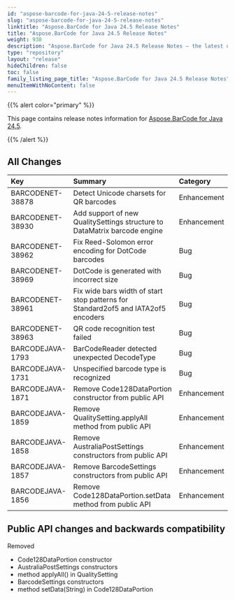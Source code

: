 ```yaml
---
id: "aspose-barcode-for-java-24-5-release-notes"
slug: "aspose-barcode-for-java-24-5-release-notes"
linktitle: "Aspose.BarCode for Java 24.5 Release Notes"
title: "Aspose.BarCode for Java 24.5 Release Notes"
weight: 930
description: "Aspose.BarCode for Java 24.5 Release Notes – the latest updates and fixes."
type: "repository"
layout: "release"
hideChildren: false
toc: false
family_listing_page_title: "Aspose.BarCode for Java 24.5 Release Notes"
menuItemWithNoContent: false
---
```


{{% alert color="primary" %}}

This page contains release notes information for [Aspose.BarCode for Java 24.5](https://releases.aspose.com/barcode/java/24-5/).

{{% /alert %}}
## **All Changes**

| **Key**          | **Summary**                                                                       | **Category** |
|:-----------------|:----------------------------------------------------------------------------------|:-------------|
| BARCODENET-38878 | Detect Unicode charsets for QR barcodes                                           | Enhancement  |
| BARCODENET-38930 | Add support of new QualitySettings structure to DataMatrix barcode engine         | Enhancement  |
| BARCODENET-38962 | Fix Reed-Solomon error encoding for DotCode barcodes                              | Bug          |
| BARCODENET-38969 | DotCode is generated with incorrect size                                          | Bug          |
| BARCODENET-38961 | Fix wide bars width of start stop patterns for Standard2of5 and IATA2of5 encoders | Bug          |
| BARCODENET-38963 | QR code recognition test failed                                                   | Bug          |
| BARCODEJAVA-1793 | BarCodeReader detected unexpected DecodeType                                      | Bug          |
| BARCODEJAVA-1731 | Unspecified barcode type is recognized                                            | Bug          |
| BARCODEJAVA-1871 | Remove Code128DataPortion constructor from public API                             | Enhancement  |
| BARCODEJAVA-1859 | Remove QualitySetting.applyAll method from public API                             | Enhancement  |
| BARCODEJAVA-1858 | Remove AustraliaPostSettings constructors from public API                         | Enhancement  |
| BARCODEJAVA-1857 | Remove BarcodeSettings constructors from public API                               | Enhancement  |
| BARCODEJAVA-1856 | Remove Code128DataPortion.setData method from public API                          | Enhancement  |

## Public API changes and backwards compatibility

Removed
- Code128DataPortion constructor
- AustraliaPostSettings constructors
- method applyAll() in QualitySetting 
- BarcodeSettings constructors
- method setData(String) in Code128DataPortion 